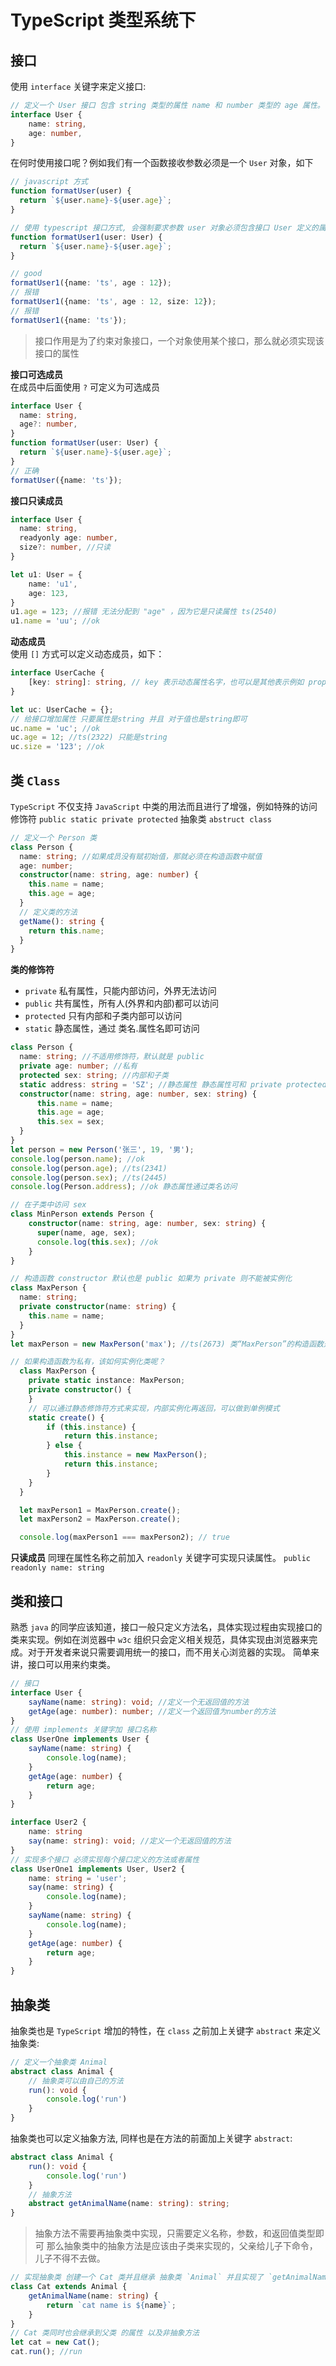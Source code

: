 # TypeScript 类型系统下

## 接口
使用 `interface` 关键字来定义接口:
```typescript
// 定义一个 User 接口 包含 string 类型的属性 name 和 number 类型的 age 属性。
interface User {
    name: string,
    age: number,
}
```
在何时使用接口呢？例如我们有一个函数接收参数必须是一个 `User` 对象，如下
```typescript
// javascript 方式
function formatUser(user) {
  return `${user.name}-${user.age}`;
}

// 使用 typescript 接口方式, 会强制要求参数 user 对象必须包含接口 User 定义的属性
function formatUser1(user: User) {
  return `${user.name}-${user.age}`;
}

// good
formatUser1({name: 'ts', age : 12});
// 报错
formatUser1({name: 'ts', age : 12, size: 12});
// 报错
formatUser1({name: 'ts'});
```
> 接口作用是为了约束对象接口，一个对象使用某个接口，那么就必须实现该接口的属性

**接口可选成员**   
在成员中后面使用 `?` 可定义为可选成员
```typescript
interface User {
  name: string,
  age?: number,
}
function formatUser(user: User) {
  return `${user.name}-${user.age}`;
}
// 正确
formatUser({name: 'ts'});
```

**接口只读成员**  
```typescript
interface User {
  name: string,
  readyonly age: number,
  size?: number, //只读
}

let u1: User = {
    name: 'u1',
    age: 123,
}
u1.age = 123; //报错 无法分配到 "age" ，因为它是只读属性 ts(2540)
u1.name = 'uu'; //ok
```

**动态成员**   
使用 `[]` 方式可以定义动态成员，如下：
```typescript
interface UserCache {
    [key: string]: string, // key 表示动态属性名字，也可以是其他表示例如 props 不固定
}

let uc: UserCache = {};
// 给接口增加属性 只要属性是string 并且 对于值也是string即可
uc.name = 'uc'; //ok
uc.age = 12; //ts(2322) 只能是string
uc.size = '123'; //ok
```

## 类 `Class`
`TypeScript` 不仅支持 `JavaScript` 中类的用法而且进行了增强，例如特殊的访问修饰符 `public static private protected` 抽象类 `abstruct class`
```typescript
// 定义一个 Person 类
class Person {
  name: string; //如果成员没有赋初始值，那就必须在构造函数中赋值
  age: number;
  constructor(name: string, age: number) {
    this.name = name;
    this.age = age;
  }
  // 定义类的方法
  getName(): string {
    return this.name;
  }
}
```
**类的修饰符**   
* `private` 私有属性，只能内部访问，外界无法访问
* `public` 共有属性，所有人(外界和内部)都可以访问
* `protected` 只有内部和子类内部可以访问
* `static` 静态属性，通过 类名.属性名即可访问
```typescript
class Person {
  name: string; //不适用修饰符，默认就是 public
  private age: number; //私有
  protected sex: string; //内部和子类
  static address: string = 'SZ'; //静态属性 静态属性可和 private protected public 一起使用
  constructor(name: string, age: number, sex: string) {
      this.name = name;
      this.age = age;
      this.sex = sex;
  }
}
let person = new Person('张三', 19, '男');
console.log(person.name); //ok
console.log(person.age); //ts(2341)
console.log(person.sex); //ts(2445)
console.log(Person.address); //ok 静态属性通过类名访问

// 在子类中访问 sex
class MinPerson extends Person {
    constructor(name: string, age: number, sex: string) {
      super(name, age, sex);
      console.log(this.sex); //ok
    }
}

// 构造函数 constructor 默认也是 public 如果为 private 则不能被实例化
class MaxPerson {
  name: string;
  private constructor(name: string) {
    this.name = name;
  }
}
let maxPerson = new MaxPerson('max'); //ts(2673) 类“MaxPerson”的构造函数是私有的，仅可在类声明中访问

// 如果构造函数为私有，该如何实例化类呢？
  class MaxPerson {
    private static instance: MaxPerson;
    private constructor() {
    }
    // 可以通过静态修饰符方式来实现，内部实例化再返回，可以做到单例模式
    static create() {
        if (this.instance) {
            return this.instance;
        } else {
            this.instance = new MaxPerson();
            return this.instance;
        }
    }
  }

  let maxPerson1 = MaxPerson.create();
  let maxPerson2 = MaxPerson.create();

  console.log(maxPerson1 === maxPerson2); // true
```

**只读成员**
同理在属性名称之前加入 `readonly` 关键字可实现只读属性。
`public readonly name: string`

## 类和接口
熟悉 `java` 的同学应该知道，接口一般只定义方法名，具体实现过程由实现接口的类来实现。例如在浏览器中 `w3c` 组织只会定义相关规范，具体实现由浏览器来完成。对于开发者来说只需要调用统一的接口，而不用关心浏览器的实现。
简单来讲，接口可以用来约束类。
```typescript
// 接口
interface User {
    sayName(name: string): void; //定义一个无返回值的方法
    getAge(age: number): number; //定义一个返回值为number的方法
}
// 使用 implements 关键字加 接口名称
class UserOne implements User {
    sayName(name: string) {
        console.log(name);
    }
    getAge(age: number) {
        return age;
    }
}

interface User2 {
    name: string
    say(name: string): void; //定义一个无返回值的方法
}
// 实现多个接口 必须实现每个接口定义的方法或者属性
class UserOne1 implements User, User2 {
    name: string = 'user';
    say(name: string) {
        console.log(name);
    }
    sayName(name: string) {
        console.log(name);
    }
    getAge(age: number) {
        return age;
    }
}
```

## 抽象类
抽象类也是 `TypeScript` 增加的特性，在 `class` 之前加上关键字 `abstract` 来定义抽象类:
```typescript
// 定义一个抽象类 Animal
abstract class Animal {
    // 抽象类可以由自己的方法
    run(): void {
        console.log('run')
    }
}
```
抽象类也可以定义抽象方法, 同样也是在方法的前面加上关键字 `abstract`:   
```typescript
abstract class Animal {
    run(): void {
        console.log('run')
    }
    // 抽象方法
    abstract getAnimalName(name: string): string;
}
```
> 抽象方法不需要再抽象类中实现，只需要定义名称，参数，和返回值类型即可
那么抽象类中的抽象方法是应该由子类来实现的，父亲给儿子下命令，儿子不得不去做。
```typescript
// 实现抽象类 创建一个 Cat 类并且继承 抽象类 `Animal` 并且实现了 `getAnimalName` 方法
class Cat extends Animal {
    getAnimalName(name: string) {
        return `cat name is ${name}`;
    }
}
// Cat 类同时也会继承到父类 的属性 以及非抽象方法
let cat = new Cat();
cat.run(); //run
```